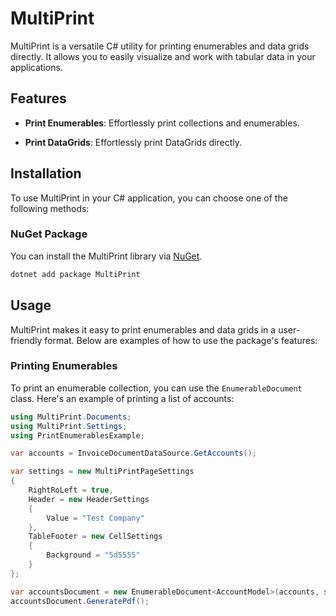 # MultiPrint

MultiPrint is a versatile C# utility for printing enumerables and data grids directly. It allows you to easily visualize and work with tabular data in your applications.

## Features

- **Print Enumerables**: Effortlessly print collections and enumerables.

- **Print DataGrids**: Effortlessly print DataGrids directly.

## Installation

To use MultiPrint in your C# application, you can choose one of the following methods:

### NuGet Package

You can install the MultiPrint library via [NuGet](https://www.nuget.org/).

```bash
dotnet add package MultiPrint
```

## Usage

MultiPrint makes it easy to print enumerables and data grids in a user-friendly format. Below are examples of how to use the package's features:

### Printing Enumerables

To print an enumerable collection, you can use the `EnumerableDocument` class. Here's an example of printing a list of accounts:

```csharp
using MultiPrint.Documents;
using MultiPrint.Settings;
using PrintEnumerablesExample;

var accounts = InvoiceDocumentDataSource.GetAccounts();

var settings = new MultiPrintPageSettings
{
    RightRoLeft = true,
    Header = new HeaderSettings
    {
        Value = "Test Company"
    },
    TableFooter = new CellSettings
    {
        Background = "5d5555"
    }
};

var accountsDocument = new EnumerableDocument<AccountModel>(accounts, settings);
accountsDocument.GeneratePdf();

